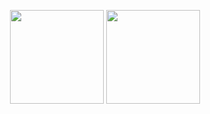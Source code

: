 <!-- ## Hi there 👋 -->

<!--
**theQuert/thequert** is a ✨ _special_ ✨ repository because its `README.md` (this file) appears on your GitHub profile.

Here are some ideas to get you started:

- 🔭 I’m currently working on ...
- 🌱 I’m currently learning ...
- 👯 I’m looking to collaborate on ...
- 🤔 I’m looking for help with ...
- 💬 Ask me about ...
- 📫 How to reach me: ...
- 😄 Pronouns: ...
- ⚡ Fun fact: ...
-->

<p align="center">
<img height="150px" src="https://github-readme-stats.vercel.app/api?username=thequert&title_color=81A1C1&icon_color=81A1C1&text_color=333&bg_color=ffffff&show_icons=true&count_private=true&hide=issues&theme=dark" />
<img height="150px" src="https://github-readme-stats.vercel.app/api/top-langs/?username=thequert&layout=compact&title_color=81A1C1&bg_color=ffffff&count_private=true&theme=dark" />
</p>
